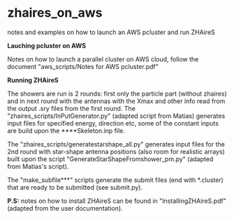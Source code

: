 # zhaires_on_aws
notes and examples on how to launch an AWS pcluster and run ZHAireS

**Lauching pcluster on AWS**

Notes on how to launch a parallel cluster on AWS cloud, follow the document "aws_scripts/Notes for AWS pcluster.pdf"



**Running ZHAireS**

The showers are run is 2 rounds: first only the particle part (without zhaires) and in next round with the antennas with the Xmax and other info read from the output .sry files from the first round.
The "zhaires_scripts/InPutGenerator.py" (adapted script from Matias) generates input files for specified energy, direction etc, some of the constant inputs are build upon the ****Skeleton.inp file. 

The "zhaires_scripts/generatestarshape_all.py" generates input files for the 2nd round with star-shape antenna positions (also room for realistic arrays) built upon the script "GenerateStarShapeFromshower_pm.py" (adapted from Matias's script).

The "make_subfile***" scripts generate the submit files (end with *.cluster) that are ready to be submitted (see submit.py).

**P.S:** notes on how to install ZHAireS can be found in "InstallingZHAireS.pdf" (adapted from the user documentation).
